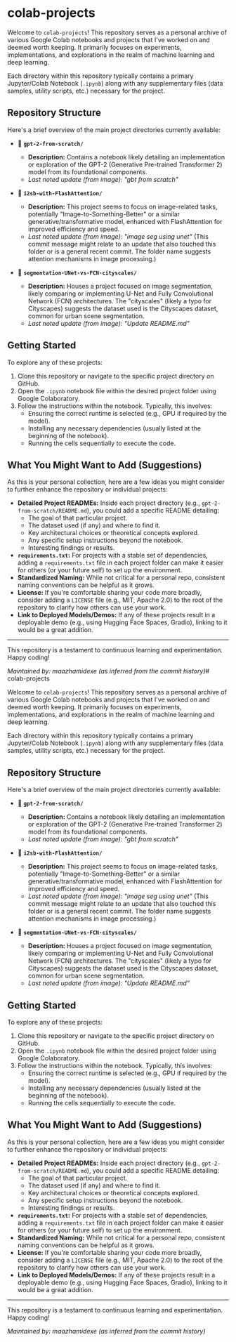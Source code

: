 # colab-projects

Welcome to `colab-projects`! This repository serves as a personal archive of various Google Colab notebooks and projects that I've worked on and deemed worth keeping. It primarily focuses on experiments, implementations, and explorations in the realm of machine learning and deep learning.

Each directory within this repository typically contains a primary Jupyter/Colab Notebook (`.ipynb`) along with any supplementary files (data samples, utility scripts, etc.) necessary for the project.

## Repository Structure

Here's a brief overview of the main project directories currently available:

*   📂 **`gpt-2-from-scratch/`**
    *   **Description:** Contains a notebook likely detailing an implementation or exploration of the GPT-2 (Generative Pre-trained Transformer 2) model from its foundational components.
    *   *Last noted update (from image): "gbt from scratch"*

*   📂 **`i2sb-with-FlashAttention/`**
    *   **Description:** This project seems to focus on image-related tasks, potentially "Image-to-Something-Better" or a similar generative/transformative model, enhanced with FlashAttention for improved efficiency and speed.
    *   *Last noted update (from image): "image seg using unet"* (This commit message might relate to an update that also touched this folder or is a general recent commit. The folder name suggests attention mechanisms in image processing.)

*   📂 **`segmentation-UNet-vs-FCN-cityscales/`**
    *   **Description:** Houses a project focused on image segmentation, likely comparing or implementing U-Net and Fully Convolutional Network (FCN) architectures. The "cityscales" (likely a typo for Cityscapes) suggests the dataset used is the Cityscapes dataset, common for urban scene segmentation.
    *   *Last noted update (from image): "Update README.md"*

## Getting Started

To explore any of these projects:

1.  Clone this repository or navigate to the specific project directory on GitHub.
2.  Open the `.ipynb` notebook file within the desired project folder using Google Colaboratory.
3.  Follow the instructions within the notebook. Typically, this involves:
    *   Ensuring the correct runtime is selected (e.g., GPU if required by the model).
    *   Installing any necessary dependencies (usually listed at the beginning of the notebook).
    *   Running the cells sequentially to execute the code.

## What You Might Want to Add (Suggestions)

As this is your personal collection, here are a few ideas you might consider to further enhance the repository or individual projects:

*   **Detailed Project READMEs:** Inside each project directory (e.g., `gpt-2-from-scratch/README.md`), you could add a specific README detailing:
    *   The goal of that particular project.
    *   The dataset used (if any) and where to find it.
    *   Key architectural choices or theoretical concepts explored.
    *   Any specific setup instructions beyond the notebook.
    *   Interesting findings or results.
*   **`requirements.txt`:** For projects with a stable set of dependencies, adding a `requirements.txt` file in each project folder can make it easier for others (or your future self) to set up the environment.
*   **Standardized Naming:** While not critical for a personal repo, consistent naming conventions can be helpful as it grows.
*   **License:** If you're comfortable sharing your code more broadly, consider adding a `LICENSE` file (e.g., MIT, Apache 2.0) to the root of the repository to clarify how others can use your work.
*   **Link to Deployed Models/Demos:** If any of these projects result in a deployable demo (e.g., using Hugging Face Spaces, Gradio), linking to it would be a great addition.

---

This repository is a testament to continuous learning and experimentation. Happy coding!

*Maintained by: maazhamidexe (as inferred from the commit history)*# colab-projects

Welcome to `colab-projects`! This repository serves as a personal archive of various Google Colab notebooks and projects that I've worked on and deemed worth keeping. It primarily focuses on experiments, implementations, and explorations in the realm of machine learning and deep learning.

Each directory within this repository typically contains a primary Jupyter/Colab Notebook (`.ipynb`) along with any supplementary files (data samples, utility scripts, etc.) necessary for the project.

## Repository Structure

Here's a brief overview of the main project directories currently available:

*   📂 **`gpt-2-from-scratch/`**
    *   **Description:** Contains a notebook likely detailing an implementation or exploration of the GPT-2 (Generative Pre-trained Transformer 2) model from its foundational components.
    *   *Last noted update (from image): "gbt from scratch"*

*   📂 **`i2sb-with-FlashAttention/`**
    *   **Description:** This project seems to focus on image-related tasks, potentially "Image-to-Something-Better" or a similar generative/transformative model, enhanced with FlashAttention for improved efficiency and speed.
    *   *Last noted update (from image): "image seg using unet"* (This commit message might relate to an update that also touched this folder or is a general recent commit. The folder name suggests attention mechanisms in image processing.)

*   📂 **`segmentation-UNet-vs-FCN-cityscales/`**
    *   **Description:** Houses a project focused on image segmentation, likely comparing or implementing U-Net and Fully Convolutional Network (FCN) architectures. The "cityscales" (likely a typo for Cityscapes) suggests the dataset used is the Cityscapes dataset, common for urban scene segmentation.
    *   *Last noted update (from image): "Update README.md"*

## Getting Started

To explore any of these projects:

1.  Clone this repository or navigate to the specific project directory on GitHub.
2.  Open the `.ipynb` notebook file within the desired project folder using Google Colaboratory.
3.  Follow the instructions within the notebook. Typically, this involves:
    *   Ensuring the correct runtime is selected (e.g., GPU if required by the model).
    *   Installing any necessary dependencies (usually listed at the beginning of the notebook).
    *   Running the cells sequentially to execute the code.

## What You Might Want to Add (Suggestions)

As this is your personal collection, here are a few ideas you might consider to further enhance the repository or individual projects:

*   **Detailed Project READMEs:** Inside each project directory (e.g., `gpt-2-from-scratch/README.md`), you could add a specific README detailing:
    *   The goal of that particular project.
    *   The dataset used (if any) and where to find it.
    *   Key architectural choices or theoretical concepts explored.
    *   Any specific setup instructions beyond the notebook.
    *   Interesting findings or results.
*   **`requirements.txt`:** For projects with a stable set of dependencies, adding a `requirements.txt` file in each project folder can make it easier for others (or your future self) to set up the environment.
*   **Standardized Naming:** While not critical for a personal repo, consistent naming conventions can be helpful as it grows.
*   **License:** If you're comfortable sharing your code more broadly, consider adding a `LICENSE` file (e.g., MIT, Apache 2.0) to the root of the repository to clarify how others can use your work.
*   **Link to Deployed Models/Demos:** If any of these projects result in a deployable demo (e.g., using Hugging Face Spaces, Gradio), linking to it would be a great addition.

---

This repository is a testament to continuous learning and experimentation. Happy coding!

*Maintained by: maazhamidexe (as inferred from the commit history)*
